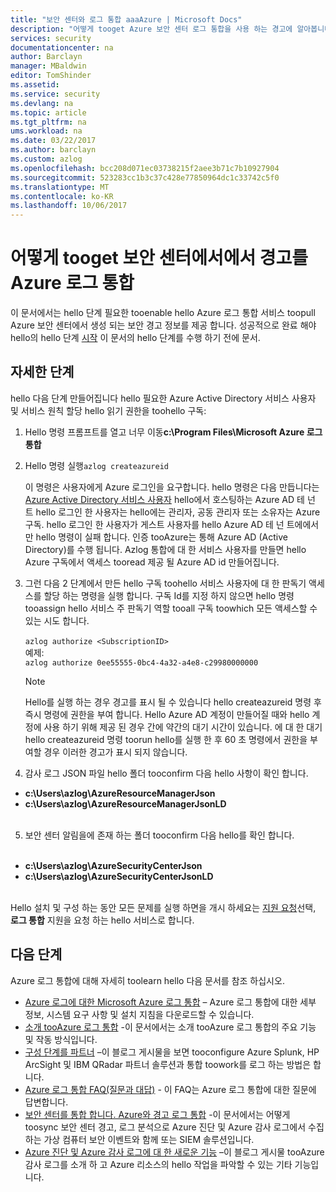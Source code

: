```yaml
---
title: "보안 센터와 로그 통합 aaaAzure | Microsoft Docs"
description: "어떻게 tooget Azure 보안 센터 로그 통합을 사용 하는 경고에 알아봅니다"
services: security
documentationcenter: na
author: Barclayn
manager: MBaldwin
editor: TomShinder
ms.assetid: 
ms.service: security
ms.devlang: na
ms.topic: article
ms.tgt_pltfrm: na
ums.workload: na
ms.date: 03/22/2017
ms.author: barclayn
ms.custom: azlog
ms.openlocfilehash: bcc208d071ec03738215f2aee3b71c7b10927904
ms.sourcegitcommit: 523283cc1b3c37c428e77850964dc1c33742c5f0
ms.translationtype: MT
ms.contentlocale: ko-KR
ms.lasthandoff: 10/06/2017
---
```

# <a name="how-tooget-your-security-center-alerts-in-azure-log-integration"></a>어떻게 tooget 보안 센터에서에서 경고를 Azure 로그 통합
이 문서에서는 hello 단계 필요한 tooenable hello Azure 로그 통합 서비스 toopull Azure 보안 센터에서 생성 되는 보안 경고 정보를 제공 합니다. 성공적으로 완료 해야 hello의 hello 단계 [시작](security-azure-log-integration-get-started.md) 이 문서의 hello 단계를 수행 하기 전에 문서.

## <a name="detailed-steps"></a>자세한 단계
hello 다음 단계 만들어집니다 hello 필요한 Azure Active Directory 서비스 사용자 및 서비스 원칙 할당 hello 읽기 권한을 toohello 구독:
1. Hello 명령 프롬프트를 열고 너무 이동**c:\Program Files\Microsoft Azure 로그 통합**
2. Hello 명령 실행``azlog createazureid``

    이 명령은 사용자에게 Azure 로그인을 요구합니다. hello 명령은 다음 만듭니다는 [Azure Active Directory 서비스 사용자](../active-directory/develop/active-directory-application-objects.md) hello에서 호스팅하는 Azure AD 테 넌 트 hello 로그인 한 사용자는 hello에는 관리자, 공동 관리자 또는 소유자는 Azure 구독. hello 로그인 한 사용자가 게스트 사용자를 hello Azure AD 테 넌 트에에서만 hello 명령이 실패 합니다. 인증 tooAzure는 통해 Azure AD (Active Directory)를 수행 됩니다. Azlog 통합에 대 한 서비스 사용자를 만들면 hello Azure 구독에서 액세스 tooread 제공 될 Azure AD id 만들어집니다.

2. 그런 다음 2 단계에서 만든 hello 구독 toohello 서비스 사용자에 대 한 판독기 액세스를 할당 하는 명령을 실행 합니다. 구독 Id를 지정 하지 않으면 hello 명령 tooassign hello 서비스 주 판독기 역할 tooall 구독 toowhich 모든 액세스할 수 있는 시도 합니다. </br></br>
``azlog authorize <SubscriptionID>`` </br> 예제: </br>
``azlog authorize 0ee55555-0bc4-4a32-a4e8-c29980000000``

    >[!NOTE]
    Hello를 실행 하는 경우 경고를 표시 될 수 있습니다 hello createazureid 명령 후 즉시 명령에 권한을 부여 합니다. Hello Azure AD 계정이 만들어질 때와 hello 계정에 사용 하기 위해 제공 된 경우 간에 약간의 대기 시간이 있습니다. 에 대 한 대기 hello createazureid 명령 toorun hello를 실행 한 후 60 초 명령에서 권한을 부여할 경우 이러한 경고가 표시 되지 않습니다.

4. 감사 로그 JSON 파일 hello 폴더 tooconfirm 다음 hello 사항이 확인 합니다.
 * **c:\Users\azlog\AzureResourceManagerJson**
 * **c:\Users\azlog\AzureResourceManagerJsonLD** </br></br>
5. 보안 센터 알림을에 존재 하는 폴더 tooconfirm 다음 hello를 확인 합니다.</br></br>
 * **c:\Users\azlog\AzureSecurityCenterJson**
 * **c:\Users\azlog\AzureSecurityCenterJsonLD** </br></br>

Hello 설치 및 구성 하는 동안 모든 문제를 실행 하면을 개시 하세요는 [지원 요청](/azure-supportability/how-to-create-azure-support-request.md)선택, **로그 통합** 지원을 요청 하는 hello 서비스로 합니다.

## <a name="next-steps"></a>다음 단계
Azure 로그 통합에 대해 자세히 toolearn hello 다음 문서를 참조 하십시오.

* [Azure 로그에 대한 Microsoft Azure 로그 통합](https://www.microsoft.com/download/details.aspx?id=53324) – Azure 로그 통합에 대한 세부 정보, 시스템 요구 사항 및 설치 지침을 다운로드할 수 있습니다.
* [소개 tooAzure 로그 통합](security-azure-log-integration-overview.md) -이 문서에서는 소개 tooAzure 로그 통합의 주요 기능 및 작동 방식입니다.
* [구성 단계를 파트너](https://blogs.msdn.microsoft.com/azuresecurity/2016/08/23/azure-log-siem-configuration-steps/) –이 블로그 게시물을 보면 tooconfigure Azure Splunk, HP ArcSight 및 IBM QRadar 파트너 솔루션과 통합 toowork를 로그 하는 방법은 합니다.
* [Azure 로그 통합 FAQ(질문과 대답)](security-azure-log-integration-faq.md) - 이 FAQ는 Azure 로그 통합에 대한 질문에 답변합니다.
* [보안 센터를 통합 합니다. Azure와 경고 로그 통합](../security-center/security-center-integrating-alerts-with-log-integration.md) -이 문서에서는 어떻게 toosync 보안 센터 경고, 로그 분석으로 Azure 진단 및 Azure 감사 로그에서 수집 하는 가상 컴퓨터 보안 이벤트와 함께 또는 SIEM 솔루션입니다.
* [Azure 진단 및 Azure 감사 로그에 대 한 새로운 기능](https://azure.microsoft.com/blog/new-features-for-azure-diagnostics-and-azure-audit-logs/) –이 블로그 게시물 tooAzure 감사 로그를 소개 하 고 Azure 리소스의 hello 작업을 파악할 수 있는 기타 기능입니다.
